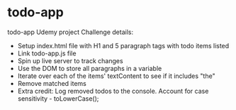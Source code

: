 # todo-app
todo-app Udemy project
Challenge details:
* Setup index.html file with H1 and 5 paragraph tags with todo items listed
* Link todo-app.js  file
* Spin up live server to track changes
* Use the DOM to store all paragraphs in a variable
* Iterate over each of the items' textContent to see if it includes "the"
* Remove matched items
* Extra credit: Log removed todos to the console. Account for case sensitivity - toLowerCase();